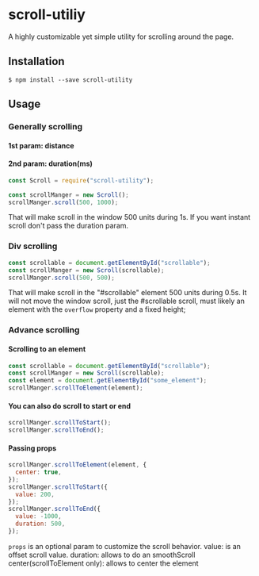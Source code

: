 # scroll-utiliy
A highly customizable yet simple utility for scrolling around the page.

## Installation

```console
$ npm install --save scroll-utility 
```

## Usage

### Generally scrolling
#### 1st param: distance
#### 2nd param: duration(ms)
```js
const Scroll = require("scroll-utility");

const scrollManger = new Scroll();
scrollManger.scroll(500, 1000);
```

That will make scroll in the window 500 units during 1s.
If you want instant scroll don't pass the duration param.

### Div scrolling
```js
const scrollable = document.getElementById("scrollable");
const scrollManger = new Scroll(scrollable);
scrollManger.scroll(500, 500);
```

That will make scroll in the "#scrollable" element 500 units during 0.5s.
It will not move the window scroll, just the #scrollable scroll, must likely an element with the `overflow` property and a fixed height;

### Advance scrolling
#### Scrolling to an element
```js
const scrollable = document.getElementById("scrollable");
const scrollManger = new Scroll(scrollable);
const element = document.getElementById("some_element");
scrollManger.scrollToElement(element);
```
#### You can also do scroll to start or end
```js
scrollManger.scrollToStart();
scrollManger.scrollToEnd();
```
#### Passing props
```js
scrollManger.scrollToElement(element, {
  center: true,
});
scrollManger.scrollToStart({
  value: 200,
});
scrollManger.scrollToEnd({
  value: -1000,
  duration: 500,
});
```

`props` is an optional param to customize the scroll behavior.
value: is an offset scroll value.
duration: allows to do an smoothScroll
center(scrollToElement only): allows to center the element
